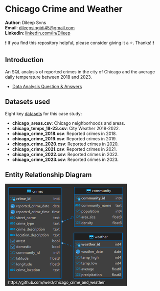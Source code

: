 # Chicago Crime and Weather

**Author**: Dileep Svns  
**Email**: dileepsingidi45@gmail.com  
**LinkedIn**: [linkedin.com/in/Dileep](https://linkedin.com/in/Dileep)  

:exclamation: If you find this repository helpful, please consider giving it a :star:. Thanks! :exclamation:

## Introduction
An SQL analysis of reported crimes in the city of Chicago and the average daily temperature between 2018 and 2023.

* [Data Analysis Question & Answers](./questions_and_answers.md)

## Datasets used
Eight key [datasets](./source_data/csv/) for this case study:
- **chicago_areas.csv**: Chicago neighborhoods and areas.
- **chicago_temps_18-23.csv**: City Weather 2018-2022.
- **chicago_crime_2018.csv**: Reported crimes in 2018.
- **chicago_crime_2019.csv**: Reported crimes in 2019.
- **chicago_crime_2020.csv**: Reported crimes in 2020.
- **chicago_crime_2021.csv**: Reported crimes in 2021.
- **chicago_crime_2022.csv**: Reported crimes in 2022.
- **chicago_crime_2023.csv**: Reported crimes in 2023.

## Entity Relationship Diagram
![alt text](./images/ERD.PNG)



